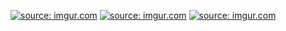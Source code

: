 <a href="http://imgur.com/5ROowSb"><img src="http://i.imgur.com/5ROowSb.jpg" title="source: imgur.com" /></a>
<a href="http://imgur.com/iMv3dwA"><img src="http://i.imgur.com/iMv3dwA.jpg" title="source: imgur.com" /></a>
<a href="http://imgur.com/DXgxcjZ"><img src="http://i.imgur.com/DXgxcjZ.jpg" title="source: imgur.com" /></a>

